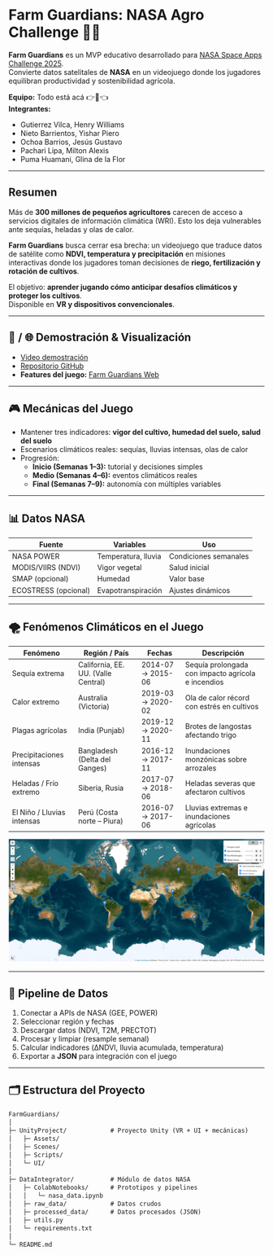 # Farm Guardians: NASA Agro Challenge 🚜🌿

**Farm Guardians** es un MVP educativo desarrollado para [NASA Space Apps Challenge 2025](https://www.spaceappschallenge.org/2025/challenges/nasa-farm-navigators-using-nasa-data-exploration-in-agriculture/).  
Convierte datos satelitales de **NASA** en un videojuego donde los jugadores equilibran productividad y sostenibilidad agrícola.

**Equipo:** Todo está acá 👉🧠👈  
**Integrantes:**  
- Gutierrez Vilca, Henry Williams  
- Nieto Barrientos, Yishar Piero   
- Ochoa Barrios, Jesús Gustavo  
- Pachari Lipa, Milton Alexis  
- Puma Huamani, Glina de la Flor  

---

## Resumen
Más de **300 millones de pequeños agricultores** carecen de acceso a servicios digitales de información climática (WRI). Esto los deja vulnerables ante sequías, heladas y olas de calor.  

**Farm Guardians** busca cerrar esa brecha: un videojuego que traduce datos de satélite como **NDVI, temperatura y precipitación** en misiones interactivas donde los jugadores toman decisiones de **riego, fertilización y rotación de cultivos**.  

El objetivo: **aprender jugando cómo anticipar desafíos climáticos y proteger los cultivos**.  
Disponible en **VR y dispositivos convencionales**.  

---

## 🎥 / 🌐 Demostración & Visualización

- [Video demostración](https://www.youtube.com/watch?v=3FlgNu1J8EA)  
- [Repositorio GitHub](https://github.com/iAmMazapan/FarmGuardians)  
- **Features del juego:** [Farm Guardians Web](https://gillyphuu.github.io/NASA-FarmGuardians/)  

---

## 🎮 Mecánicas del Juego
- Mantener tres indicadores: **vigor del cultivo, humedad del suelo, salud del suelo**  
- Escenarios climáticos reales: sequías, lluvias intensas, olas de calor  
- Progresión:
  - **Inicio (Semanas 1–3):** tutorial y decisiones simples  
  - **Medio (Semanas 4–6):** eventos climáticos reales  
  - **Final (Semanas 7–9):** autonomía con múltiples variables  

---

## 📊 Datos NASA
| Fuente | Variables | Uso |
|--------|-----------|-----|
| NASA POWER | Temperatura, lluvia | Condiciones semanales |
| MODIS/VIIRS (NDVI) | Vigor vegetal | Salud inicial |
| SMAP (opcional) | Humedad | Valor base |
| ECOSTRESS (opcional) | Evapotranspiración | Ajustes dinámicos |

---

## 🌪️ Fenómenos Climáticos en el Juego

| Fenómeno | Región / País | Fechas | Descripción |
|----------|----------------|--------|-------------|
| Sequía extrema | California, EE. UU. (Valle Central) | 2014-07 → 2015-06 | Sequía prolongada con impacto agrícola e incendios |
| Calor extremo | Australia (Victoria) | 2019-03 → 2020-02 | Ola de calor récord con estrés en cultivos |
| Plagas agrícolas | India (Punjab) | 2019-12 → 2020-11 | Brotes de langostas afectando trigo |
| Precipitaciones intensas | Bangladesh (Delta del Ganges) | 2016-12 → 2017-11 | Inundaciones monzónicas sobre arrozales |
| Heladas / Frío extremo | Siberia, Rusia | 2017-07 → 2018-06 | Heladas severas que afectaron cultivos |
| El Niño / Lluvias intensas | Perú (Costa norte – Piura) | 2016-07 → 2017-06 | Lluvias extremas e inundaciones agrícolas |

![Mapa de fenómenos](mapa_fenomenos.png)

---

## 🔄 Pipeline de Datos
1. Conectar a APIs de NASA (GEE, POWER)  
2. Seleccionar región y fechas  
3. Descargar datos (NDVI, T2M, PRECTOT)  
4. Procesar y limpiar (resample semanal)  
5. Calcular indicadores (ΔNDVI, lluvia acumulada, temperatura)  
6. Exportar a **JSON** para integración con el juego  

---

## 🗂️ Estructura del Proyecto

```text
FarmGuardians/
│
├─ UnityProject/            # Proyecto Unity (VR + UI + mecánicas)
│   ├─ Assets/
│   ├─ Scenes/
│   ├─ Scripts/
│   └─ UI/
│
├─ DataIntegrator/          # Módulo de datos NASA
│   ├─ ColabNotebooks/      # Prototipos y pipelines
│   │   └─ nasa_data.ipynb
│   ├─ raw_data/            # Datos crudos
│   ├─ processed_data/      # Datos procesados (JSON)
│   ├─ utils.py
│   └─ requirements.txt
│
└─ README.md
